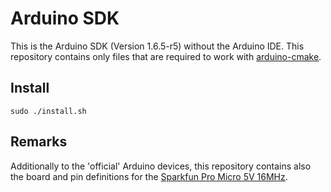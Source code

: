 # Arduino SDK

This is the Arduino SDK (Version 1.6.5-r5) without the Arduino IDE. This repository contains only files that are 
required to work with [arduino-cmake](https://github.com/queezythegreat/arduino-cmake).

## Install

    sudo ./install.sh
    
## Remarks

Additionally to the 'official' Arduino devices, this repository contains also the board and pin definitions for 
the [Sparkfun Pro Micro 5V 16MHz](https://learn.sparkfun.com/tutorials/pro-micro--fio-v3-hookup-guide).